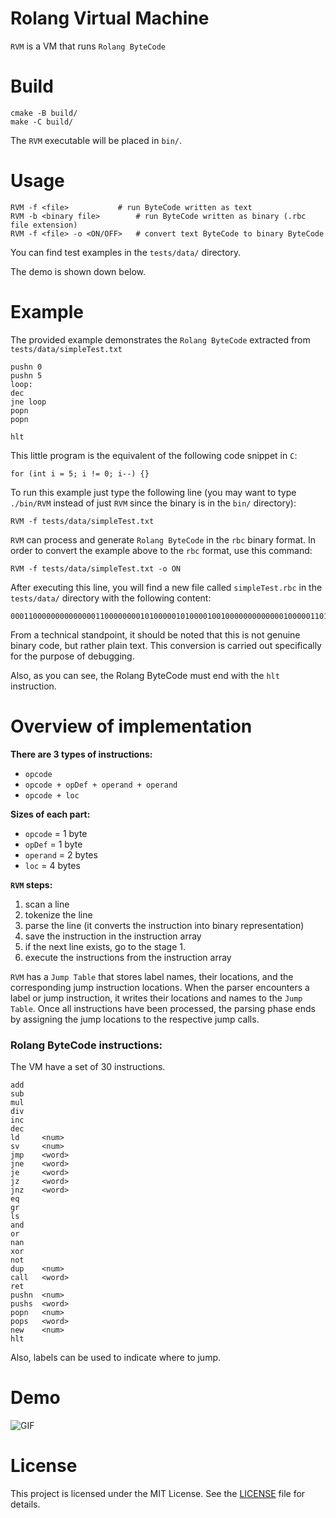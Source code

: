 # Rolang Virtual Machine

`RVM` is a VM that runs `Rolang ByteCode`

# Build

```
cmake -B build/
make -C build/
```

The `RVM` executable will be placed in `bin/`.

# Usage

```
RVM -f <file>			# run ByteCode written as text
RVM -b <binary file>		# run ByteCode written as binary (.rbc file extension)
RVM -f <file> -o <ON/OFF>	# convert text ByteCode to binary ByteCode
```

You can find test examples in the `tests/data/` directory.

The demo is shown down below.

# Example

The provided example demonstrates the `Rolang ByteCode` extracted from `tests/data/simpleTest.txt`
```
pushn 0
pushn 5
loop:
dec
jne loop
popn
popn

hlt
```

This little program is the equivalent of the following code snippet in `C`:

```
for (int i = 5; i != 0; i--) {}
```

To run this example just type the following line (you may want to type `./bin/RVM` instead of just `RVM` since the binary is in the `bin/` directory):

```
RVM -f tests/data/simpleTest.txt
```

`RVM` can process and generate `Rolang ByteCode` in the `rbc` binary format. In order to convert the example above to the `rbc` format, use this command:

```
RVM -f tests/data/simpleTest.txt -o ON
```

After executing this line, you will find a new file called `simpleTest.rbc` in the `tests/data/` directory with the following content:

```
0001100000000000000110000000010100000101000010010000000000000100000110100001101000011101
```

From a technical standpoint, it should be noted that this is not genuine binary code, but rather plain text. This conversion is carried out specifically for the purpose of debugging.

Also, as you can see, the Rolang ByteCode must end with the `hlt` instruction.

# Overview of implementation
**There are 3 types of instructions:**
* `opcode`
* `opcode + opDef + operand + operand`
* `opcode + loc`

**Sizes of each part:**
* `opcode` = 1 byte
* `opDef` = 1 byte
* `operand` = 2 bytes
* `loc` = 4 bytes

**`RVM` steps:**
1. scan a line
2. tokenize the line
3. parse the line (it converts the instruction into binary representation)
4. save the instruction in the instruction array
5. if the next line exists, go to the stage 1.
6. execute the instructions from the instruction array

`RVM` has a `Jump Table` that stores label names, their locations, and the corresponding jump instruction locations. When the parser encounters a label or jump instruction, it writes their locations and names to the `Jump Table`. Once all instructions have been processed, the parsing phase ends by assigning the jump locations to the respective jump calls.

### Rolang ByteCode instructions:

The VM have a set of 30 instructions.

```
add
sub
mul
div
inc
dec
ld     <num>
sv     <num>
jmp    <word>
jne    <word>
je     <word>
jz     <word>
jnz    <word>
eq
gr
ls
and
or
nan
xor
not
dup    <num>
call   <word>
ret
pushn  <num>
pushs  <word>
popn   <num>
pops   <word>
new    <num>
hlt
```

Also, labels can be used to indicate where to jump.

# Demo

![GIF](docs/RVM.gif)

# License

This project is licensed under the MIT License. See the [LICENSE](LICENSE) file for details.
